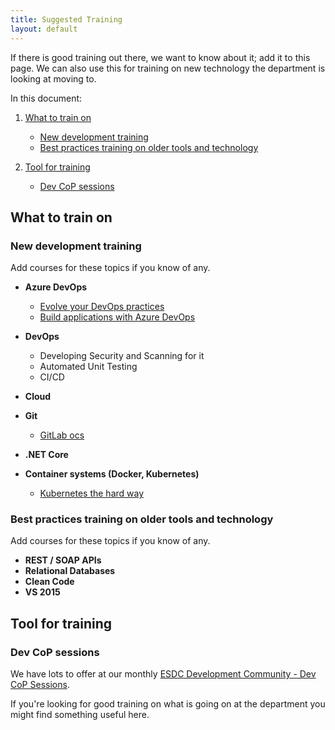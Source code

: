 ```yaml
---
title: Suggested Training
layout: default
---
```


If there is good training out there, we want to know about it; add it to this page. We can also use this for training on new technology the department is looking at moving to.

In this document:

1. [What to train on](#what-to-train-on)
   * [New development training](#new-development-training)
   * [Best practices training on older tools and technology](#best-practices-training-on-older-tools-and-technology)

1. [Tool for training](#tool-for-training)
   * [Dev CoP sessions](#dev-cop-sessions)

## What to train on

### New development training

Add courses for these topics if you know of any.

* **Azure DevOps**
  * [Evolve your DevOps practices](https://docs.microsoft.com/en-us/learn/paths/evolve-your-devops-practices)
  * [Build applications with Azure DevOps](https://docs.microsoft.com/en-us/learn/paths/build-applications-with-azure-devops/)

* **DevOps**
  * Developing Security and Scanning for it
  * Automated Unit Testing
  * CI/CD

* **Cloud**

* **Git**
  * [GitLab ocs](https://docs.gitlab.com/ee/index.html)

* **.NET Core**

* **Container systems (Docker, Kubernetes)**
  * [Kubernetes the hard way](https://github.com/kelseyhightower/kubernetes-the-hard-way)

### Best practices training on older tools and technology

Add courses for these topics if you know of any.

* **REST / SOAP APIs**
* **Relational Databases**
* **Clean Code**
* **VS 2015**

## Tool for training

### Dev CoP sessions

We have lots to offer at our monthly [ESDC Development Community - Dev CoP Sessions](/strategy/dates.md).

If you're looking for good training on what is going on at the department you might find something useful here.
